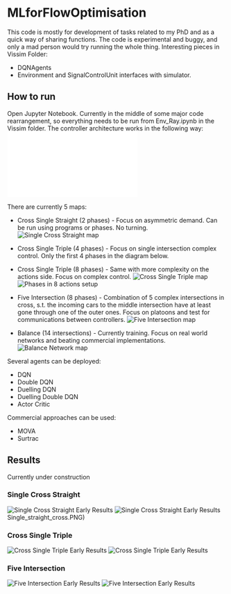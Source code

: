 # MLforFlowOptimisation
This code is mostly for development of tasks related to my PhD and as a quick way of sharing functions.
The code is experimental and buggy, and only a mad person would try running the whole thing.
Interesting pieces in Vissim Folder:
- DQNAgents 
- Environment and SignalControlUnit interfaces with simulator.

## How to run
Open Jupyter Notebook. Currently in the middle of some major code rearrangement, so everything needs to be run from Env_Ray.ipynb in the Vissim folder.
The controller architecture works in the following way:
 ![Controller Architecture](./md_pics/Interface2.pdf)


There are currently 5 maps:
 - Cross Single Straight (2 phases) - Focus on asymmetric demand. Can be run using programs or phases. No turning.
 ![Single Cross Straight map](./md_pics/Single_straight_cross.PNG)

 - Cross Single Triple (4 phases) - Focus on single intersection complex control. Only the first 4 phases in the diagram below.
 - Cross Single Triple (8 phases) - Same with more complexity on the actions side. Focus on complex control.
 ![Cross Single Triple map](./md_pics/Single_cross_triple.PNG)
 ![Phases in 8 actions setup](./md_pics/Triple_phase.PNG)
 
 - Five Intersection (8 phases) - Combination of 5 complex intersections in cross, s.t. the incoming cars to the middle intersection have at least gone through one of the outer ones. Focus on platoons and test for communications between controllers.
 ![Five Intersection map](./md_pics/Five_intersection.PNG)
 
 - Balance (14 intersections) - Currently training. Focus on real world networks and beating commercial implementations.
  ![Balance Network map](./md_pics/Balance.PNG)

 Several agents can be deployed:
 - DQN
 - Double DQN
 - Duelling DQN
 - Duelling Double DQN
 - Actor Critic
 
 Commercial approaches can be used:
 - MOVA
 - Surtrac

## Results
Currently under construction

### Single Cross Straight
 ![Single Cross Straight Early Results](./md_pics/SCS_Delay.png)
 ![Single Cross Straight Early Results](./md_pics/SCS_Stop_Delay.png)
Single_straight_cross.PNG)

### Cross Single Triple
 ![Cross Single Triple Early Results](./md_pics/SCT_Delay.png)
 ![Cross Single Triple Early Results](./md_pics/SCT_Stop_Delay.png)

### Five Intersection
 ![Five Intersection Early Results](./md_pics/FI_Delay2.png)
 ![Five Intersection Early Results](./md_pics/FI_Stop_Delay2.png)


